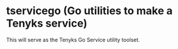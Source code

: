 # tservicego (Go utilities to make a Tenyks service)

This will serve as the Tenyks Go Service utility toolset.
